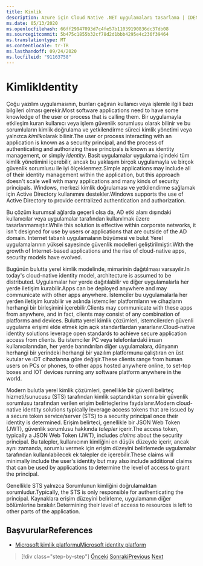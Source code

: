 ```yaml
---
title: Kimlik
description: Azure için Cloud Native .NET uygulamaları tasarlama | IDENTITY
ms.date: 05/13/2020
ms.openlocfilehash: 66ff29947093d7c4fe57b11039190836dc37db08
ms.sourcegitcommit: 5b475c1855b32cf78d2d1bbb4295e4c236f39464
ms.translationtype: MT
ms.contentlocale: tr-TR
ms.lasthandoff: 09/24/2020
ms.locfileid: "91163758"
---
```

# <a name="identity"></a><span data-ttu-id="a4fb2-103">Kimlik</span><span class="sxs-lookup"><span data-stu-id="a4fb2-103">Identity</span></span>

<span data-ttu-id="a4fb2-104">Çoğu yazılım uygulamasının, bunları çağıran kullanıcı veya işlemle ilgili bazı bilgileri olması gerekir.</span><span class="sxs-lookup"><span data-stu-id="a4fb2-104">Most software applications need to have some knowledge of the user or process that is calling them.</span></span> <span data-ttu-id="a4fb2-105">Bir uygulamayla etkileşim kuran kullanıcı veya işlem güvenlik sorumlusu olarak bilinir ve bu sorumluların kimlik doğrulama ve yetkilendirme süreci kimlik yönetimi veya yalnızca *kimlik*olarak bilinir.</span><span class="sxs-lookup"><span data-stu-id="a4fb2-105">The user or process interacting with an application is known as a security principal, and the process of authenticating and authorizing these principals is known as identity management, or simply *identity*.</span></span> <span data-ttu-id="a4fb2-106">Basit uygulamalar uygulama içindeki tüm kimlik yönetimini içerebilir, ancak bu yaklaşım birçok uygulamayla ve birçok güvenlik sorumlusu ile iyi ölçeklenmez.</span><span class="sxs-lookup"><span data-stu-id="a4fb2-106">Simple applications may include all of their identity management within the application, but this approach doesn't scale well with many applications and many kinds of security principals.</span></span> <span data-ttu-id="a4fb2-107">Windows, merkezi kimlik doğrulaması ve yetkilendirme sağlamak için Active Directory kullanımını destekler.</span><span class="sxs-lookup"><span data-stu-id="a4fb2-107">Windows supports the use of Active Directory to provide centralized authentication and authorization.</span></span>

<!-- (insert figure showing Windows AD auth model) -->

<span data-ttu-id="a4fb2-108">Bu çözüm kurumsal ağlarda geçerli olsa da, AD etki alanı dışındaki kullanıcılar veya uygulamalar tarafından kullanılmak üzere tasarlanmamıştır.</span><span class="sxs-lookup"><span data-stu-id="a4fb2-108">While this solution is effective within corporate networks, it isn't designed for use by users or applications that are outside of the AD domain.</span></span> <span data-ttu-id="a4fb2-109">Internet tabanlı uygulamaların büyümesi ve bulut Yerel uygulamalarının yüksei sayesinde güvenlik modelleri geliştirilmiştir.</span><span class="sxs-lookup"><span data-stu-id="a4fb2-109">With the growth of Internet-based applications and the rise of cloud-native apps, security models have evolved.</span></span>

<span data-ttu-id="a4fb2-110">Bugünün bulutta yerel kimlik modelinde, mimarinin dağıtılması varsayılır.</span><span class="sxs-lookup"><span data-stu-id="a4fb2-110">In today's cloud-native identity model, architecture is assumed to be distributed.</span></span> <span data-ttu-id="a4fb2-111">Uygulamalar her yerde dağıtılabilir ve diğer uygulamalarla her yerde iletişim kurabilir.</span><span class="sxs-lookup"><span data-stu-id="a4fb2-111">Apps can be deployed anywhere and may communicate with other apps anywhere.</span></span> <span data-ttu-id="a4fb2-112">İstemciler bu uygulamalarla her yerden iletişim kurabilir ve aslında istemciler platformların ve cihazların herhangi bir birleşimini içerebilir.</span><span class="sxs-lookup"><span data-stu-id="a4fb2-112">Clients may communicate with these apps from anywhere, and in fact, clients may consist of any combination of platforms and devices.</span></span> <span data-ttu-id="a4fb2-113">Bulutta yerel kimlik çözümleri, istemcilerden güvenli uygulama erişimi elde etmek için açık standartlardan yararlanır.</span><span class="sxs-lookup"><span data-stu-id="a4fb2-113">Cloud-native identity solutions leverage open standards to achieve secure application access from clients.</span></span> <span data-ttu-id="a4fb2-114">Bu istemciler PC veya telefonlardaki insan kullanıcılarından, her yerde barındırılan diğer uygulamalara, dünyanın herhangi bir yerindeki herhangi bir yazılım platformunu çalıştıran en üst kutular ve ıOT cihazlarına göre değişir.</span><span class="sxs-lookup"><span data-stu-id="a4fb2-114">These clients range from human users on PCs or phones, to other apps hosted anywhere online, to set-top boxes and IOT devices running any software platform anywhere in the world.</span></span>

<span data-ttu-id="a4fb2-115">Modern bulutla yerel kimlik çözümleri, genellikle bir güvenli belirteç hizmeti/sunucusu (STS) tarafından kimlik saptandıktan sonra bir güvenlik sorumlusu tarafından verilen erişim belirteçlerine faydalanır.</span><span class="sxs-lookup"><span data-stu-id="a4fb2-115">Modern cloud-native identity solutions typically leverage access tokens that are issued by a secure token service/server (STS) to a security principal once their identity is determined.</span></span> <span data-ttu-id="a4fb2-116">Erişim belirteci, genellikle bir JSON Web Token (JWT), güvenlik sorumlusu hakkında *talepler* içerir.</span><span class="sxs-lookup"><span data-stu-id="a4fb2-116">The access token, typically a JSON Web Token (JWT), includes *claims* about the security principal.</span></span> <span data-ttu-id="a4fb2-117">Bu talepler, kullanıcının kimliğini en düşük düzeyde içerir, ancak aynı zamanda, sorumlu vermek için erişim düzeyini belirlemede uygulamalar tarafından kullanılabilecek ek talepler de içerebilir.</span><span class="sxs-lookup"><span data-stu-id="a4fb2-117">These claims will minimally include the user's identity but may also include additional claims that can be used by applications to determine the level of access to grant the principal.</span></span>

<!-- (insert figure showing basic handshake involving a principal, an STS, and an app) -->

<span data-ttu-id="a4fb2-118">Genellikle STS yalnızca Sorumlunun kimliğini doğrulamaktan sorumludur.</span><span class="sxs-lookup"><span data-stu-id="a4fb2-118">Typically, the STS is only responsible for authenticating the principal.</span></span> <span data-ttu-id="a4fb2-119">Kaynaklara erişim düzeyini belirleme, uygulamanın diğer bölümlerine bırakılır.</span><span class="sxs-lookup"><span data-stu-id="a4fb2-119">Determining their level of access to resources is left to other parts of the application.</span></span>

## <a name="references"></a><span data-ttu-id="a4fb2-120">Başvurular</span><span class="sxs-lookup"><span data-stu-id="a4fb2-120">References</span></span>

- [<span data-ttu-id="a4fb2-121">Microsoft kimlik platformu</span><span class="sxs-lookup"><span data-stu-id="a4fb2-121">Microsoft identity platform</span></span>](/azure/active-directory/develop/)

>[!div class="step-by-step"]
><span data-ttu-id="a4fb2-122">[Önceki](azure-monitor.md) 
> [Sonraki](authentication-authorization.md)</span><span class="sxs-lookup"><span data-stu-id="a4fb2-122">[Previous](azure-monitor.md)
[Next](authentication-authorization.md)</span></span>
